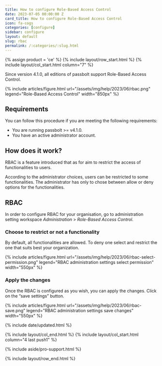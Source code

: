 ```yaml
---
title: How to configure Role-Based Access Control
date: 2023-07-05 00:00:00 Z
card_title: How to configure Role-Based Access Control
icon: fa-cogs
categories: [configure]
sidebar: configure
layout: default
slug: rbac
permalink: /:categories/:slug.html
---
```


{% assign product = 'ce' %}
{% include layout/row_start.html %}
{% include layout/col_start.html column="7" %}

Since version 4.1.0, all editions of passbolt support Role-Based Access Control. 

{% include articles/figure.html
url="/assets/img/help/2023/06/rbac.png"
legend="Role-Based Access Control"
width="850px"
%}

## Requirements

You can follow this procedure if you are meeting the following requirements:

- You are running passbolt >= v4.1.0.
- You have an active administrator account.

## How does it work?

RBAC is a feature introduced that as for aim to restrict the access of functionalities to users.

According to the administrator choices, users can be restricted to some functionalities. The administrator has only to chose between allow or deny options for the functionalities.

## RBAC

In order to configure RBAC for your organisation, go to administration setting workspace *Administration* > *Role-Based Access Control*.

### Choose to restrict or not a functionality

By default, all functionalities are allowed. To deny one select and restrict the one that suits best your organization.

{% include articles/figure.html
url="/assets/img/help/2023/06/rbac-select-permission.png"
legend="RBAC administration settings select permission"
width="550px"
%}

### Apply the changes

Once the RBAC is configured as you wish, you can apply the changes. Click on the “save settings” button.

{% include articles/figure.html
url="/assets/img/help/2023/06/rbac-save.png"
legend="RBAC administration settings save changes"
width="550px"
%}

{% include date/updated.html %}

{% include layout/col_end.html %}
{% include layout/col_start.html column="4 last push1" %}

{% include aside/pro-support.html %}

{% include layout/row_end.html %}
